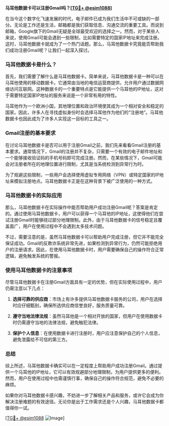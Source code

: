 **马耳他数据卡可以注册Gmail吗？[[TG💪+ @esim1088](https://t.me/s/esim1088)]**

在当今这个数字化飞速发展的时代，电子邮件已成为我们生活中不可或缺的一部分。无论是工作还是生活，邮箱都是我们获取信息、沟通交流的重要工具。而说到邮箱，Google旗下的Gmail无疑是全球最受欢迎的选择之一。然而，对于某些人来说，使用Gmail可能会遇到一些限制，比如需要特定的国家IP地址来完成注册。这时，马耳他数据卡就成为了一个热门话题。那么，马耳他数据卡究竟能否帮助我们成功注册Gmail呢？让我们一起深入探讨。

### 马耳他数据卡是什么？

首先，我们需要了解什么是马耳他数据卡。简单来说，马耳他数据卡是一种可以在马耳他使用的移动数据卡。它通常由当地的电信运营商提供，允许用户通过数据网络访问互联网。这种数据卡的一个重要特点是它能提供一个马耳他的IP地址，这对于需要特定国家IP地址的服务来说是一个非常有用的特性。

马耳他作为一个欧洲小国，其地理位置和政治环境使其成为一个相对安全和稳定的国家。因此，许多人在寻找虚拟身份时会选择马耳他作为他们的“注册地”。马耳他数据卡也因此成为了许多人实现这一目标的工具之一。

### Gmail注册的基本要求

在讨论马耳他数据卡是否可以用于注册Gmail之前，我们先来看看Gmail注册的基本要求。通常情况下，Gmail的注册并不复杂，只需要一个有效的电子邮件地址和一个能够接收验证码的手机号码即可完成注册。然而，在某些情况下，Gmail可能会对注册者所在的地理位置进行限制，尤其是当系统检测到异常行为时。

为了规避这些限制，一些用户会选择使用虚拟专用网络（VPN）或特定国家的IP地址来模拟注册地点。马耳他数据卡正是在这种背景下被广泛使用的一种方式。

### 马耳他数据卡的实际应用

那么，马耳他数据卡在实际操作中能否帮助用户成功注册Gmail呢？答案是肯定的。通过使用马耳他数据卡，用户可以获得一个马耳他的IP地址，这使得他们在尝试注册Gmail时能够绕过部分地理限制。此外，由于马耳他数据卡的信号稳定且覆盖面广，用户在使用过程中不会遇到太多技术问题。

不过，需要注意的是，虽然马耳他数据卡可以帮助用户完成注册，但它并不能完全保证成功。Gmail的反欺诈系统非常先进，如果检测到异常行为，仍然可能拒绝用户的注册请求。因此，在使用马耳他数据卡时，用户需要确保自己的操作符合正常逻辑，避免触发系统的警报。

### 使用马耳他数据卡的注意事项

尽管马耳他数据卡在注册Gmail方面具有一定的优势，但在实际使用过程中，用户仍需注意以下几点：

1. **选择可靠的供应商**：市场上有许多提供马耳他数据卡服务的公司，用户在选择时应仔细甄别，确保所选供应商信誉良好，服务质量可靠。
   
2. **遵守当地法律法规**：虽然马耳他是一个相对开放的国家，但用户在使用数据卡时仍需遵守当地的法律法规，避免触犯法律。

3. **保护个人信息**：在使用数据卡进行注册时，用户应注意保护自己的个人信息，避免泄露给不可信的第三方。

### 总结

综上所述，马耳他数据卡确实可以在一定程度上帮助用户成功注册Gmail。通过提供一个马耳他的IP地址，它可以有效规避部分地理限制，为用户提供更多的便利。然而，用户在使用过程中也需谨慎行事，确保自己的操作符合规范，避免不必要的麻烦。

如果你对马耳他数据卡感兴趣，不妨进一步了解相关产品和服务，或许它会成为你解决注册难题的有效途径。无论你是出于工作需求还是个人兴趣，马耳他数据卡都值得你一试。

[[TG💪+ @esim1088](https://t.me/s/esim1088) ![Image](https://i.postimg.cc/4NQfJmqS/Snipaste-2025-05-13-00-14-12.png)]